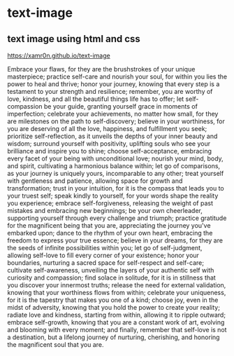 # text-image
## text image using html and css

https://xamr0n.github.io/text-image

Embrace your flaws, for they are the brushstrokes of your unique masterpiece; practice self-care and nourish your soul, for within you lies the power to heal and thrive; honor your journey, knowing that every step is a testament to your strength and resilience; remember, you are worthy of love, kindness, and all the beautiful things life has to offer; let self-compassion be your guide, granting yourself grace in moments of imperfection; celebrate your achievements, no matter how small, for they are milestones on the path to self-discovery; believe in your worthiness, for you are deserving of all the love, happiness, and fulfillment you seek; prioritize self-reflection, as it unveils the depths of your inner beauty and wisdom; surround yourself with positivity, uplifting souls who see your brilliance and inspire you to shine; choose self-acceptance, embracing every facet of your being with unconditional love; nourish your mind, body, and spirit, cultivating a harmonious balance within; let go of comparisons, as your journey is uniquely yours, incomparable to any other; treat yourself with gentleness and patience, allowing space for growth and transformation; trust in your intuition, for it is the compass that leads you to your truest self; speak kindly to yourself, for your words shape the reality you experience; embrace self-forgiveness, releasing the weight of past mistakes and embracing new beginnings; be your own cheerleader, supporting yourself through every challenge and triumph; practice gratitude for the magnificent being that you are, appreciating the journey you've embarked upon; dance to the rhythm of your own heart, embracing the freedom to express your true essence; believe in your dreams, for they are the seeds of infinite possibilities within you; let go of self-judgment, allowing self-love to fill every corner of your existence; honor your boundaries, nurturing a sacred space for self-respect and self-care; cultivate self-awareness, unveiling the layers of your authentic self with curiosity and compassion; find solace in solitude, for it is in stillness that you discover your innermost truths; release the need for external validation, knowing that your worthiness flows from within; celebrate your uniqueness, for it is the tapestry that makes you one of a kind; choose joy, even in the midst of adversity, knowing that you hold the power to create your reality; radiate love and kindness, starting from within, allowing it to ripple outward; embrace self-growth, knowing that you are a constant work of art, evolving and blooming with every moment; and finally, remember that self-love is not a destination, but a lifelong journey of nurturing, cherishing, and honoring the magnificent soul that you are.

